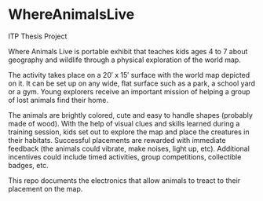 WhereAnimalsLive
================

ITP Thesis Project

Where Animals Live is portable exhibit that teaches kids ages 4 to 7 about 
geography and wildlife through a physical exploration of the world map.

The activity takes place on a 20′ x 15′ surface with the world map depicted on it. It can be set up on any wide, flat surface such as a park, a school yard or a gym. Young explorers receive an important mission of helping a group of lost animals find their home.

The animals are brightly colored, cute and easy to handle shapes (probably made of wood). With the help of visual clues and skills learned during a training session, kids set out to explore the map and place the creatures in their habitats. Successful placements are rewarded with immediate feedback (the animals could vibrate, make noises, light up, etc).
Additional incentives could include timed activities, group competitions, collectible badges, etc.

This repo documents the electronics that allow animals to treact to their placement on the map.
